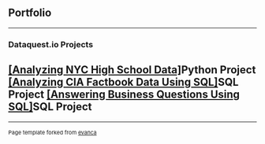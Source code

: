 ## Portfolio

---

### Dataquest.io Projects 

<a href="https://github.com/carl2727/Analyzing-NYC-High-School-Data/blob/master/Schools.ipynb">[Analyzing NYC High School Data]</a>Python Project
<a href="https://github.com/carl2727/CIA_Factbook_Data/blob/master/Basics.ipynb">[Analyzing CIA Factbook Data Using SQL]</a>SQL Project
<a href="https://github.com/carl2727/Answering_Business_Questions_Using_SQL/blob/master/Basics.ipynb">[Answering Business Questions Using SQL]</a>SQL Project
<a href=""></a>
<a href=""></a>
<a href=""></a>
<a href=""></a>
<a href=""></a>
---




---
<p style="font-size:11px">Page template forked from <a href="https://github.com/evanca/quick-portfolio">evanca</a></p>
<!-- Remove above link if you don't want to attibute -->
